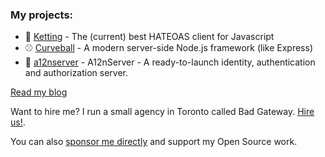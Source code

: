 ### My projects:


* 🔗 [Ketting](https://github.com/badgateway/ketting) - The (current) best HATEOAS client for Javascript
* ⚾ [Curveball](https://github.com/curveball/core) - A modern server-side Node.js framework (like Express)
* 🔐 [a12nserver](https://github.com/curveball/a12n-server) - A12nServer - A ready-to-launch identity, authentication and authorization server.

[Read my blog](https://evertpot.com/)

Want to hire me? I run a small agency in Toronto called Bad Gateway. [Hire us!](mailto:info@badgateway.net).

You can also [sponsor me directly](https://github.com/sponsors/evert) and support my Open Source work.

